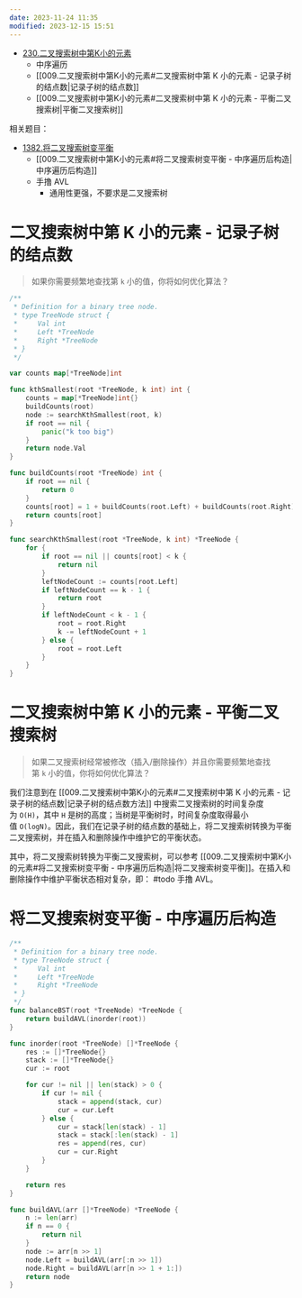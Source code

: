 ```yaml
---
date: 2023-11-24 11:35
modified: 2023-12-15 15:51
---
```


- [230.二叉搜索树中第K小的元素](https://leetcode.cn/problems/kth-smallest-element-in-a-bst/)
	- 中序遍历
	- [[009.二叉搜索树中第K小的元素#二叉搜索树中第 K 小的元素 - 记录子树的结点数|记录子树的结点数]]
	- [[009.二叉搜索树中第K小的元素#二叉搜索树中第 K 小的元素 - 平衡二叉搜索树|平衡二叉搜索树]]

相关题目：

- [1382.将二叉搜索树变平衡](https://leetcode.cn/problems/balance-a-binary-search-tree/)
	- [[009.二叉搜索树中第K小的元素#将二叉搜索树变平衡 - 中序遍历后构造|中序遍历后构造]]
	- 手撸 AVL
		- 通用性更强，不要求是二叉搜索树

# 二叉搜索树中第 K 小的元素 - 记录子树的结点数

>如果你需要频繁地查找第 `k` 小的值，你将如何优化算法？

```go
/**
 * Definition for a binary tree node.
 * type TreeNode struct {
 *     Val int
 *     Left *TreeNode
 *     Right *TreeNode
 * }
 */

var counts map[*TreeNode]int

func kthSmallest(root *TreeNode, k int) int {
	counts = map[*TreeNode]int{}
	buildCounts(root)
	node := searchKthSmallest(root, k)
	if root == nil {
		panic("k too big")
	}
	return node.Val
}

func buildCounts(root *TreeNode) int {
	if root == nil {
		return 0
	}
	counts[root] = 1 + buildCounts(root.Left) + buildCounts(root.Right)
	return counts[root]
}

func searchKthSmallest(root *TreeNode, k int) *TreeNode {
	for {
		if root == nil || counts[root] < k {
			return nil
		}
		leftNodeCount := counts[root.Left]
		if leftNodeCount == k - 1 {
			return root
		}
		if leftNodeCount < k - 1 {
			root = root.Right
			k -= leftNodeCount + 1
		} else {
			root = root.Left
		}
	}
}
```

# 二叉搜索树中第 K 小的元素 - 平衡二叉搜索树

>如果二叉搜索树经常被修改（插入/删除操作）并且你需要频繁地查找第 `k` 小的值，你将如何优化算法？

我们注意到在 [[009.二叉搜索树中第K小的元素#二叉搜索树中第 K 小的元素 - 记录子树的结点数|记录子树的结点数方法]] 中搜索二叉搜索树的时间复杂度为 `O(H)`，其中 `H` 是树的高度；当树是平衡树时，时间复杂度取得最小值 `O(log⁡N)`。因此，我们在记录子树的结点数的基础上，将二叉搜索树转换为平衡二叉搜索树，并在插入和删除操作中维护它的平衡状态。 

其中，将二叉搜索树转换为平衡二叉搜索树，可以参考 [[009.二叉搜索树中第K小的元素#将二叉搜索树变平衡 - 中序遍历后构造|将二叉搜索树变平衡]]。在插入和删除操作中维护平衡状态相对复杂，即： #todo 手撸 AVL。

# 将二叉搜索树变平衡 - 中序遍历后构造
```go
/**
 * Definition for a binary tree node.
 * type TreeNode struct {
 *     Val int
 *     Left *TreeNode
 *     Right *TreeNode
 * }
 */
func balanceBST(root *TreeNode) *TreeNode {
	return buildAVL(inorder(root))
}

func inorder(root *TreeNode) []*TreeNode {
	res := []*TreeNode{}
	stack := []*TreeNode{}
	cur := root

	for cur != nil || len(stack) > 0 {
		if cur != nil {
			stack = append(stack, cur)
			cur = cur.Left
		} else {
			cur = stack[len(stack) - 1]
			stack = stack[:len(stack) - 1]
			res = append(res, cur)
			cur = cur.Right
		}
	}

	return res
}

func buildAVL(arr []*TreeNode) *TreeNode {
	n := len(arr)
	if n == 0 {
		return nil
	}
	node := arr[n >> 1]
	node.Left = buildAVL(arr[:n >> 1])
	node.Right = buildAVL(arr[n >> 1 + 1:])
	return node
}
```
